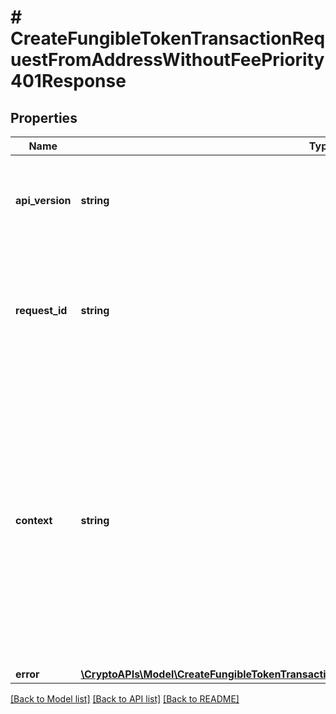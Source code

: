 # # CreateFungibleTokenTransactionRequestFromAddressWithoutFeePriority401Response

## Properties

Name | Type | Description | Notes
------------ | ------------- | ------------- | -------------
**api_version** | **string** | Specifies the version of the API that incorporates this endpoint. |
**request_id** | **string** | Defines the ID of the request. The &#x60;requestId&#x60; is generated by Crypto APIs and it&#39;s unique for every request. |
**context** | **string** | In batch situations the user can use the context to correlate responses with requests. This property is present regardless of whether the response was successful or returned as an error. &#x60;context&#x60; is specified by the user. | [optional]
**error** | [**\CryptoAPIs\Model\CreateFungibleTokenTransactionRequestFromAddressWithoutFeePriorityE401**](CreateFungibleTokenTransactionRequestFromAddressWithoutFeePriorityE401.md) |  |

[[Back to Model list]](../../README.md#models) [[Back to API list]](../../README.md#endpoints) [[Back to README]](../../README.md)
